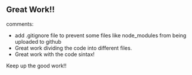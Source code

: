 ## Great Work!!

comments:
- add .gitignore file to prevent some files like node_modules from being uploaded to github
- Great work dividing the code into different files.
- Great work with the code sintax!

Keep up the good work!!
